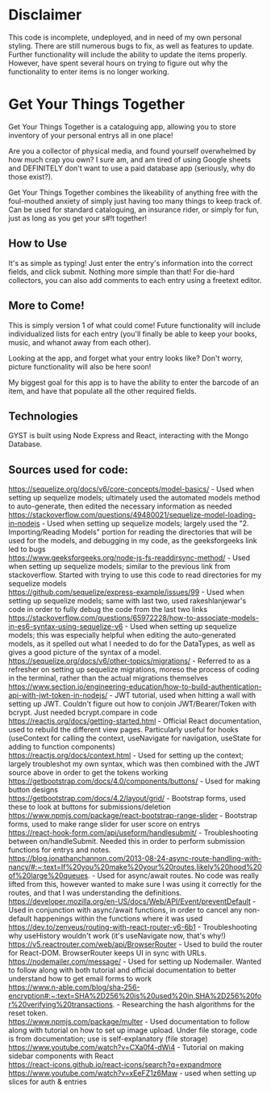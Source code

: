 # Disclaimer
This code is incomplete, undeployed, and in need of my own personal styling. There are still numerous bugs to fix, as well as features to update. Further functionality will include the ability to update the items properly. However, have spent several hours on trying to figure out why the functionality to enter items is no longer working.

# Get Your Things Together

Get Your Things Together is a cataloguing app, allowing you to store inventory of your personal entrys all in one place!

Are you a collector of physical media, and found yourself overwhelmed by how much crap you own? I sure am, and am tired of using Google sheets and DEFINITELY don't want to use a paid database app (seriously, why do those exist?).

Get Your Things Together combines the likeability of anything free with the foul-mouthed anxiety of simply just having too many things to keep track of. Can be used for standard cataloguing, an insurance rider, or simply for fun, just as long as you get your s#!t together!

## How to Use
It's as simple as typing! Just enter the entry's information into the correct fields, and click submit. Nothing more simple than that! For die-hard collectors, you can also add comments to each entry using a freetext editor. 

## More to Come!
This is simply version 1 of what could come! Future functionality will include individualized lists for each entry (you'll finally be able to keep your books, music, and whanot away from each other). 

Looking at the app, and forget what your entry looks like? Don't worry, picture functionality will also be here soon!

My biggest goal for this app is to have the ability to enter the barcode of an item, and have that populate all the other required fields.

## Technologies
GYST is built using Node Express and React, interacting with the Mongo Database.

## Sources used for code:
https://sequelize.org/docs/v6/core-concepts/model-basics/ - Used when setting up sequelize models; ultimately used the automated models method to auto-generate, then edited the necessary information as needed <br />
https://stackoverflow.com/questions/49480021/sequelize-model-loading-in-nodejs - Used when setting up sequelize models; largely used the "2. Importing/Reading Models" portion for reading the directories that will be used for the models, and debugging in my code, as the geeksforgeeks link led to bugs <br />
https://www.geeksforgeeks.org/node-js-fs-readdirsync-method/ - Used when setting up sequelize models; similar to the previous link from stackoverflow. Started with trying to use this code to read directories for my sequelize models <br />
https://github.com/sequelize/express-example/issues/99 - Used when setting up sequelize models; same with last two, used rakeshlanjewar's code in order to fully debug the code from the last two links <br />
https://stackoverflow.com/questions/65972228/how-to-associate-models-in-es6-syntax-using-sequelize-v6 - Used when setting up sequelize models; this was especially helpful when editing the auto-generated models, as it spelled out what I needed to do for the DataTypes, as well as gives a good picture of the syntax of a model. <br />
https://sequelize.org/docs/v6/other-topics/migrations/ - Referred to as a refresher on setting up sequelize migrations, moreso the process of coding in the terminal, rather than the actual migrations themselves <br /> 
https://www.section.io/engineering-education/how-to-build-authentication-api-with-jwt-token-in-nodejs/ - JWT tutorial, used when hitting a wall with setting up JWT. Couldn't figure out how to conjoin JWT/Bearer/Token with bcrypt. Just needed bcrypt.compare in code <br />
https://reactjs.org/docs/getting-started.html - Official React documentation, used to rebuild the different view pages. Particularly useful for hooks (useContext for calling the context, useNavigate for navigation, useState for adding to function components) <br />
https://reactjs.org/docs/context.html - Used for setting up the context; largely troubleshot my own syntax, which was then combined with the JWT source above in order to get the tokens working <br />
https://getbootstrap.com/docs/4.0/components/buttons/ - Used for making button designs <br />
https://getbootstrap.com/docs/4.2/layout/grid/ - Bootstrap forms, used these to look at buttons for submissions/deletion <br />
https://www.npmjs.com/package/react-bootstrap-range-slider - Bootstrap forms, used to make range slider for user score on entrys <br />
https://react-hook-form.com/api/useform/handlesubmit/ - Troubleshooting between on/handleSubmit. Needed this in order to perform submission functions for entrys and notes. <br />
https://blog.jonathanchannon.com/2013-08-24-async-route-handling-with-nancy/#:~:text=If%20you%20make%20your%20routes,likely%20hood%20of%20large%20queues. - Used for async/await routes. No code was really lifted from this, however wanted to make sure I was using it correctly for the routes, and that I was understanding the definitions. <br />
https://developer.mozilla.org/en-US/docs/Web/API/Event/preventDefault - Used in conjunction with async/await functions, in order to cancel any non-default happenings within the functions where it was used <br />
https://dev.to/zenveus/routing-with-react-router-v6-6b1 - Troubleshooting why useHistory wouldn't work (it's useNavigate now, that's why!) <br />
https://v5.reactrouter.com/web/api/BrowserRouter - Used to build the router for React-DOM. BrowserRouter keeps UI in sync with URLs.<br />
https://nodemailer.com/message/ - Used for setting up Nodemailer. Wanted to follow along with both tutorial and official documentation to better understand how to get email forms to work <br />
https://www.n-able.com/blog/sha-256-encryption#:~:text=SHA%2D256%20is%20used%20in,SHA%2D256%20for%20verifying%20transactions. - Researching the hash algorithms for the reset token. <br />
https://www.npmjs.com/package/multer - Used documentation to follow along with tutorial on how to set up image upload. Under file storage, code is from documentation; use is self-explanatory (file storage) <br />
https://www.youtube.com/watch?v=CXa0f4-dWi4 - Tutorial on making sidebar components with React <br />
https://react-icons.github.io/react-icons/search?q=expandmore <br />
https://www.youtube.com/watch?v=xEeFZ1z6Maw - used when setting up slices for auth & entries